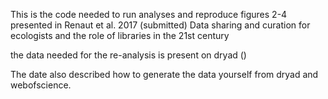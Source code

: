 This is the code needed to run analyses and reproduce figures 2-4 presented in Renaut et al. 2017 (submitted)
Data sharing and curation for ecologists and the role of libraries in the 21st century

the data needed for the re-analysis is present on dryad ()

The date also described how to generate the data yourself from dryad and webofscience.

